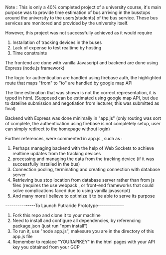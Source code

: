 Note : 
This is only a 40% completed project of a university course, it's main purpose was to provide time estimation of bus arriving in the busstops around the university to the users(students) of the bus service. These bus services are monitored and provided by the university itself.

However, this project was not successfully achieved as it would require 
1) Installation of tracking devices in the buses
2) Lack of expense to test realtime by hosting
3) Time constraints 

The frontend are done with vanilla Javascript and backend are done using Express (node.js framework)

The logic for authentication are handled using firebase auth, the highlighted route that maps "from" to "to" are handled by google map API

The time estimation that was shown is not the correct representation, it is typed in html. (Supposed can be estimated using google map API, but due to dateline submission and negotiation from lecturer, this was submitted as final)

Backend with Express was done minimally in "app.js" (only routing was sort of complete, the authentication using firebase is not completely setup, user can simply redirect to the homepage without login)

Further references, were commented in app.js , such as :
1. Perhaps managing backend with the help of Web Sockets to achieve realtime updates from the tracking devices
2. processing and managing the data from the tracking device (if it was successfully installed in the bus)
3. Connection pooling, terminating and creating connection with database server
4. Retrieving bus stop location from database server rather than from js files (requires the use webpack , or front-end frameworks that could solve complications faced due to using vanilla javascript)
5. And many more i believe to optimize it to be able to serve its purpose

---------------To Launch Putraride Prototype-------------
1. Fork this repo and clone it to your machine
2. Need to install and configure all dependencies, by referencing package.json (just run "npm install")
3. To run it, use "node app.js", makesure you are in the directory of this app.js file
4. Remember to replace "YOURAPIKEY" in the html pages with your API key you obtained from your GCP